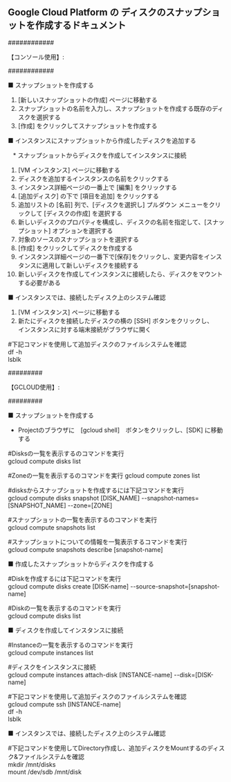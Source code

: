 ## Google Cloud Platform の ディスクのスナップショットを作成するドキュメント

############

【コンソール使用】:

############

■ スナップショットを作成する<br> 

1. [新しいスナップショットの作成] ページに移動する
2. スナップショットの名前を入力し、スナップショットを作成する既存のディスクを選択する
3. [作成] をクリックしてスナップショットを作成する

■ インスタンスにスナップショットから作成したディスクを追加する

    * スナップショットからディスクを作成してインスタンスに接続 

1. [VM インスタンス] ページに移動する
1. ディスクを追加するインスタンスの名前をクリックする
1. インスタンス詳細ページの一番上で [編集] をクリックする
1. [追加ディスク] の下で [項目を追加] をクリックする
1. 追加リストの [名前] 列で、[ディスクを選択し] プルダウン メニューをクリックして [ディスクの作成] を選択する
1. 新しいディスクのプロパティを構成し、ディスクの名前を指定して、[スナップショット] オプションを選択する
1. 対象のソースのスナップショットを選択する
1. [作成] をクリックしてディスクを作成する
1. インスタンス詳細ページの一番下で[保存]をクリックし、変更内容をインスタンスに適用して新しいディスクを接続する
1. 新しいディスクを作成してインスタンスに接続したら、ディスクをマウントする必要がある

■ インスタンスでは、接続したディスク上のシステム確認

1. [VM インスタンス] ページに移動する 
2. 新たにディスクを接続したディスクの横の [SSH] ボタンをクリックし、<br>
インスタンスに対する端末接続がブラウザに開く

#下記コマンドを使用して追加ディスクのファイルシステムを確認<br>
df -h<br>
lsblk

#########

【GCLOUD使用】:

#########

■ スナップショットを作成する<br> 

* Projectのブラウザに　[gcloud shell]　ボタンをクリックし、[SDK] に移動する

#Disksの一覧を表示するのコマンドを実行<br>
gcloud compute disks list

#Zoneの一覧を表示するのコマンドを実行
gcloud compute zones list

#disksからスナップショットを作成するには下記コマンドを実行<br>
gcloud compute disks snapshot [DISK_NAME] --snapshot-names=[SNAPSHOT_NAME] --zone=[ZONE]

#スナップショットの一覧を表示するのコマンドを実行<br>
gcloud compute snapshots list

#スナップショットについての情報を一覧表示するコマンドを実行<br>
gcloud compute snapshots describe [snapshot-name]

■ 作成したスナップショットからディスクを作成する<br>

#Diskを作成するには下記コマンドを実行<br>
gcloud compute disks create [DISK-name] --source-snapshot=[snapshot-name]

#Diskの一覧を表示するのコマンドを実行<br>
gcloud compute disks list

■ ディスクを作成してインスタンスに接続 

#Instanceの一覧を表示するのコマンドを実行<br>
gcloud compute instances list

#ディスクをインスタンスに接続<br>
gcloud compute instances attach-disk [INSTANCE-name] --disk=[DISK-name]

#下記コマンドを使用して追加ディスクのファイルシステムを確認<br>
gcloud compute ssh [INSTANCE-name]<br>
df -h<br>
lsblk

■ インスタンスでは、接続したディスク上のシステム確認

#下記コマンドを使用してDirectory作成し、追加ディスクをMountするのディスク&ファイルシステムを確認<br>
mkdir /mnt/disks<br>
mount /dev/sdb /mnt/disk


